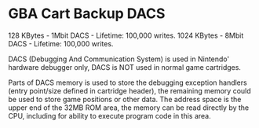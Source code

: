 # GBA Cart Backup DACS


128 KBytes - 1Mbit DACS - Lifetime: 100,000 writes.
1024 KBytes - 8Mbit DACS - Lifetime: 100,000 writes.

DACS (Debugging And Communication System) is used in Nintendo\'
hardware debugger only, DACS is NOT used in normal game cartridges.

Parts of DACS memory is used to store the debugging exception handlers
(entry point/size defined in cartridge header), the remaining memory
could be used to store game positions or other data. The address space
is the upper end of the 32MB ROM area, the memory can be read directly
by the CPU, including for ability to execute program code in this area.



